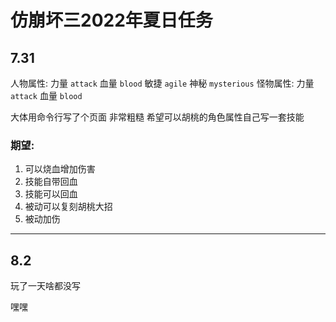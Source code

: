 # 仿崩坏三2022年夏日任务

## 7.31

人物属性:  力量 `attack`  血量 `blood`  敏捷 `agile`  神秘 `mysterious`
怪物属性:  力量 `attack`  血量 `blood`       

大体用命令行写了个页面 非常粗糙
希望可以胡桃的角色属性自己写一套技能

### 期望:

1. 可以烧血增加伤害
2. 技能自带回血
3. 技能可以回血
4. 被动可以复刻胡桃大招
5. 被动加伤
---
## 8.2

玩了一天啥都没写

嘿嘿



